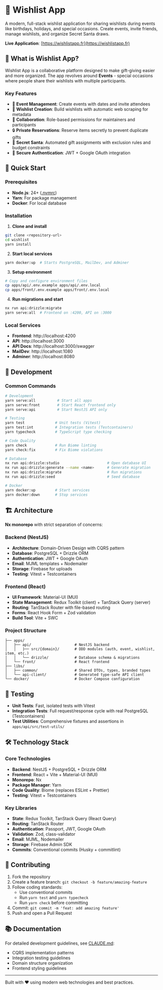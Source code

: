 # 🎁 Wishlist App

A modern, full-stack wishlist application for sharing wishlists during events like birthdays, holidays, and special occasions. Create events, invite friends, manage wishlists, and organize Secret Santa draws.

**Live Application**: [https://wishlistapp.fr](https://wishlistapp.fr)

## 📖 What is Wishlist App?

Wishlist App is a collaborative platform designed to make gift-giving easier and more organized. The app revolves around **Events** - special occasions where people share their wishlists with multiple participants.

### Key Features

- 📝 **Event Management**: Create events with dates and invite attendees
- 🎯 **Wishlist Creation**: Build wishlists with automatic web scraping for metadata
- 👥 **Collaboration**: Role-based permissions for maintainers and participants
- 🔒 **Private Reservations**: Reserve items secretly to prevent duplicate gifts
- 🎅 **Secret Santa**: Automated gift assignments with exclusion rules and budget constraints
- 🔐 **Secure Authentication**: JWT + Google OAuth integration

## 🚀 Quick Start

### Prerequisites

- **Node.js**: 24+ ([.nvmrc](.nvmrc))
- **Yarn**: For package management
- **Docker**: For local database

### Installation

1. **Clone and install**
```bash
git clone <repository-url>
cd wishlist
yarn install
```

2. **Start local services**
```bash
yarn docker:up  # Starts PostgreSQL, MailDev, and Adminer
```

3. **Setup environment**
```bash
# Copy and configure environment files
cp apps/api/.env.example apps/api/.env.local
cp apps/front/.env.example apps/front/.env.local
```

4. **Run migrations and start**
```bash
nx run api:drizzle:migrate
yarn serve:all  # Frontend on :4200, API on :3000
```

### Local Services

- **Frontend**: http://localhost:4200
- **API**: http://localhost:3000
- **API Docs**: http://localhost:3000/swagger
- **MailDev**: http://localhost:1080
- **Adminer**: http://localhost:8080

## 📝 Development

### Common Commands

```bash
# Development
yarn serve:all          # Start all apps
yarn serve:front        # Start React frontend only
yarn serve:api          # Start NestJS API only

# Testing
yarn test              # Unit tests (Vitest)
yarn test:int          # Integration tests (Testcontainers)
yarn typecheck         # TypeScript type checking

# Code Quality
yarn check             # Run Biome linting
yarn check:fix         # Fix Biome violations

# Database
nx run api:drizzle:studio                      # Open database UI
nx run api:drizzle:generate --name <name>      # Generate migration
nx run api:drizzle:migrate                     # Run migrations
nx run api:drizzle:seed                        # Seed database

# Docker
yarn docker:up         # Start services
yarn docker:down       # Stop services
```

## 🏗️ Architecture

**Nx monorepo** with strict separation of concerns:

### Backend (NestJS)
- **Architecture**: Domain-Driven Design with CQRS pattern
- **Database**: PostgreSQL + Drizzle ORM
- **Authentication**: JWT + Google OAuth
- **Email**: MJML templates + Nodemailer
- **Storage**: Firebase for uploads
- **Testing**: Vitest + Testcontainers

### Frontend (React)
- **UI Framework**: Material-UI (MUI)
- **State Management**: Redux Toolkit (client) + TanStack Query (server)
- **Routing**: TanStack Router with file-based routing
- **Forms**: React Hook Form + Zod validation
- **Build Tool**: Vite + SWC

### Project Structure
```
├── apps/
│   ├── api/                    # NestJS backend
│   │   ├── src/{domain}/       # DDD modules (auth, event, wishlist, item, etc.)
│   │   └── drizzle/            # Database schema & migrations
│   └── front/                  # React frontend
├── libs/
│   ├── common/                 # Shared DTOs, types, branded types
│   └── api-client/             # Generated type-safe API client
└── docker/                     # Docker Compose configuration
```

## 🧪 Testing

- **Unit Tests**: Fast, isolated tests with Vitest
- **Integration Tests**: Full request/response cycle with real PostgreSQL (Testcontainers)
- **Test Utilities**: Comprehensive fixtures and assertions in `apps/api/src/test-utils/`

## 🛠️ Technology Stack

### Core Technologies
- **Backend**: NestJS + PostgreSQL + Drizzle ORM
- **Frontend**: React + Vite + Material-UI (MUI)
- **Monorepo**: Nx
- **Package Manager**: Yarn
- **Code Quality**: Biome (replaces ESLint + Prettier)
- **Testing**: Vitest + Testcontainers

### Key Libraries
- **State**: Redux Toolkit, TanStack Query (React Query)
- **Routing**: TanStack Router
- **Authentication**: Passport, JWT, Google OAuth
- **Validation**: Zod, class-validator
- **Email**: MJML, Nodemailer
- **Storage**: Firebase Admin SDK
- **Commits**: Conventional commits (Husky + commitlint)

## 🤝 Contributing

1. Fork the repository
2. Create a feature branch: `git checkout -b feature/amazing-feature`
3. Follow coding standards:
   - Use conventional commits
   - Run `yarn test` and `yarn typecheck`
   - Run `yarn check` before committing
4. Commit: `git commit -m 'feat: add amazing feature'`
5. Push and open a Pull Request

## 📚 Documentation

For detailed development guidelines, see [CLAUDE.md](CLAUDE.md):
- CQRS implementation patterns
- Integration testing guidelines
- Domain structure organization
- Frontend styling guidelines

---

Built with ❤️ using modern web technologies and best practices.
